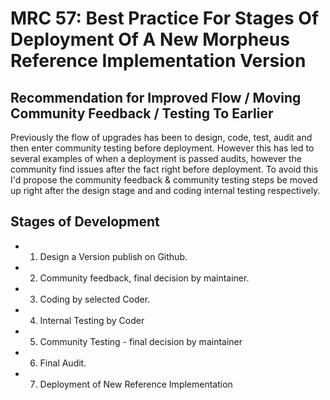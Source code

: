 # MRC 57: Best Practice For Stages Of Deployment Of A New Morpheus Reference Implementation Version

## Recommendation for Improved Flow / Moving Community Feedback / Testing To Earlier
Previously the flow of upgrades has been to design, code, test, audit and then enter community testing before deployment.
However this has led to several examples of when a deployment is passed audits, however the community find issues after the fact right before deployment.
To avoid this I'd propose the community feedback & community testing steps be moved up right after the design stage and and coding internal testing respectively. 

## Stages of Development
- 1. Design a Version publish on Github.
- 2. Community feedback, final decision by maintainer.
- 3. Coding by selected Coder.
- 4. Internal Testing by Coder
- 5. Community Testing - final decision by maintainer
- 6. Final Audit.
- 7. Deployment of New Reference Implementation
